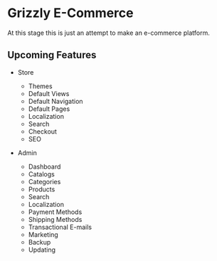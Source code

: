 # Grizzly E-Commerce

At this stage this is just an attempt to make an e-commerce platform.

## Upcoming Features

- Store
	- Themes
	- Default Views
	- Default Navigation
	- Default Pages
	- Localization
	- Search
	- Checkout
	- SEO

- Admin
	- Dashboard
	- Catalogs
	- Categories
	- Products
	- Search
	- Localization
	- Payment Methods
	- Shipping Methods
	- Transactional E-mails
	- Marketing
	- Backup
	- Updating